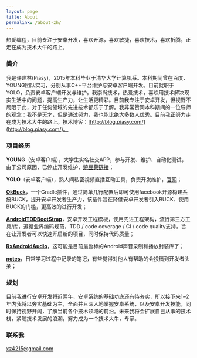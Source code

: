 ```yaml
---
layout: page
title: About
permalink: /about-zh/
---
```


热爱编程，目前专注于安卓开发，喜欢开源，喜欢敏捷，喜欢技术，喜欢折腾，正走在成为技术大牛的路上。

### 简介

我是许建林(Piasy)，2015年本科毕业于清华大学计算机系。本科期间曾在百度、YOUNG团队实习，分别从事C++平台维护与安卓客户端开发。目前就职于YOLO，负责安卓客户端开发与维护。我崇尚技术，热爱技术，喜欢用技术解决现实生活中的问题，提高生产力，让生活更精彩。目前我专注于安卓开发，但视野不局限于此，对于任何领域的先进技术都乐于了解。我非常赞同本科期间的一位导师的观念：我不是天才，但是通过努力，我也能比绝大多数人优秀。目前我正努力走在成为技术大牛的路上。技术博客：[http://blog.piasy.com/](http://blog.piasy.com/)。

### 项目经历

**YOUNG**（安卓客户端），大学生实名社交APP，参与开发、维护、自动化测试，由于公司原因，已停止开发维护，[豌豆荚链接](http://www.wandoujia.com/apps/com.xueba.client.app)；

**YOLO**（安卓客户端），熟人间私密视频直播互动工具，负责开发维护，[官网](https://www.yoloyolo.tv/)；

**[OkBuck](https://github.com/Piasy/OkBuck)**，一个Gradle插件，通过简单几行配置后即可使用facebook开源构建系统BUCK，提升安卓开发者生产力，该插件旨在降低安卓开发者引入BUCK、使用BUCK的门槛，更高效的进行开发；

**[AndroidTDDBootStrap](https://github.com/Piasy/AndroidTDDBootStrap)**，安卓开发工程模板，使用先进工程架构，流行第三方工具/库，遵循业界编码规范，TDD / code coverage / CI / code quality支持，旨在让开发者可以快速开启新的项目，同时保持代码质量；

**[RxAndroidAudio](https://github.com/Piasy/RxAndroidAudio)**，这可能是目前最鲁棒的Android声音录制和播放封装库了；

**[notes](https://github.com/Piasy/notes)**，日常学习过程中记录的笔记，有些觉得对他人有帮助的会投稿到开发者头条；

### 规划

目前我进行安卓开发将近两年，安卓系统的基础功底还有待夯实，所以接下来1~2年内我将以夯实基础为主，全面并且深入地掌握安卓系统，以及安卓开发技能，同时保持视野开阔，了解当前各个技术领域的前沿。未来我将会扩展自己从事的技术栈，紧随技术发展的浪潮，努力成为一个技术大牛，专家。

### 联系我

[xz4215@gmail.com](mailto:xz4215@gmail.com)
